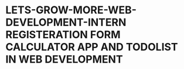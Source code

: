 # LETS-GROW-MORE-WEB-DEVELOPMENT-INTERN REGISTERATION FORM CALCULATOR APP AND TODOLIST IN WEB DEVELOPMENT
